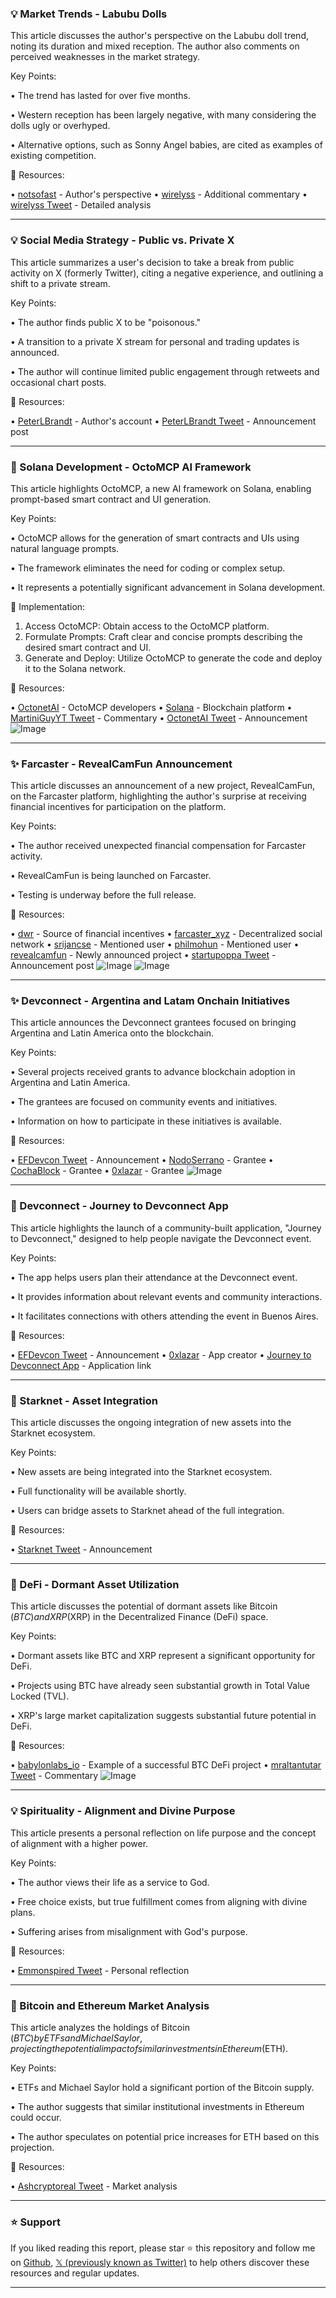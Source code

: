 ### 💡 Market Trends - Labubu Dolls

This article discusses the author's perspective on the Labubu doll trend, noting its duration and mixed reception.  The author also comments on perceived weaknesses in the market strategy.

Key Points:

• The trend has lasted for over five months.


• Western reception has been largely negative, with many considering the dolls ugly or overhyped.


• Alternative options, such as Sonny Angel babies, are cited as examples of existing competition.


🔗 Resources:

• [notsofast](https://x.com/notsofast) -  Author's perspective
• [wirelyss](https://x.com/wirelyss) -  Additional commentary
• [wirelyss Tweet](https://x.com/wirelyss/status/1927118898186301471) - Detailed analysis


---

### 💡 Social Media Strategy - Public vs. Private X

This article summarizes a user's decision to take a break from public activity on X (formerly Twitter), citing a negative experience, and outlining a shift to a private stream.

Key Points:

• The author finds public X to be "poisonous."


• A transition to a private X stream for personal and trading updates is announced.


• The author will continue limited public engagement through retweets and occasional chart posts.


🔗 Resources:

• [PeterLBrandt](https://x.com/PeterLBrandt) - Author's account
• [PeterLBrandt Tweet](https://x.com/PeterLBrandt/status/1927399112036536753) -  Announcement post



---

### 🚀 Solana Development - OctoMCP AI Framework

This article highlights OctoMCP, a new AI framework on Solana, enabling prompt-based smart contract and UI generation.

Key Points:

• OctoMCP allows for the generation of smart contracts and UIs using natural language prompts.


• The framework eliminates the need for coding or complex setup.


• It represents a potentially significant advancement in Solana development.


🚀 Implementation:
1. Access OctoMCP: Obtain access to the OctoMCP platform.
2. Formulate Prompts:  Craft clear and concise prompts describing the desired smart contract and UI.
3. Generate and Deploy: Utilize OctoMCP to generate the code and deploy it to the Solana network.


🔗 Resources:

• [OctonetAI](https://x.com/OctonetAI) - OctoMCP developers
• [Solana](https://x.com/solana) - Blockchain platform
• [MartiniGuyYT Tweet](https://x.com/MartiniGuyYT/status/1927397721272467578) -  Commentary
• [OctonetAI Tweet](https://x.com/OctonetAI/status/1924847382891573676) -  Announcement
![Image](https://pbs.twimg.com/amplify_video_thumb/1924847036911816704/img/x_DASxQLX9ZozYsm.jpg)


---

### ✨ Farcaster - RevealCamFun Announcement

This article discusses an announcement of a new project, RevealCamFun, on the Farcaster platform, highlighting the author's surprise at receiving financial incentives for participation on the platform.

Key Points:

• The author received unexpected financial compensation for Farcaster activity.


• RevealCamFun is being launched on Farcaster.


• Testing is underway before the full release.


🔗 Resources:

• [dwr](https://x.com/dwr) -  Source of financial incentives
• [farcaster_xyz](https://x.com/farcaster_xyz) - Decentralized social network
• [srijancse](https://x.com/srijancse) - Mentioned user
• [philmohun](https://x.com/philmohun) - Mentioned user
• [revealcamfun](https://x.com/revealcamfun) - Newly announced project
• [startupoppa Tweet](https://x.com/startupoppa/status/1927395949963366826) - Announcement post
![Image](https://pbs.twimg.com/media/Gr98Zo_XEAAG4Vf?format=jpg&name=medium)
![Image](https://pbs.twimg.com/media/Gr98Zo5XQAE6deP?format=jpg&name=small)


---

### ✨ Devconnect - Argentina and Latam Onchain Initiatives

This article announces the Devconnect grantees focused on bringing Argentina and Latin America onto the blockchain.

Key Points:

• Several projects received grants to advance blockchain adoption in Argentina and Latin America.


• The grantees are focused on community events and initiatives.


• Information on how to participate in these initiatives is available.


🔗 Resources:

• [EFDevcon Tweet](https://x.com/EFDevcon/status/1927394444308881865) - Announcement
• [NodoSerrano](https://x.com/NodoSerrano) - Grantee
• [CochaBlock](https://x.com/CochaBlock) - Grantee
• [0xlazar](https://x.com/0xlazar) - Grantee
![Image](https://pbs.twimg.com/amplify_video_thumb/1927394379116740609/img/GC7uplJcf6EPQBpN.jpg)


---

### 🚀 Devconnect - Journey to Devconnect App

This article highlights the launch of a community-built application, "Journey to Devconnect," designed to help people navigate the Devconnect event.

Key Points:

• The app helps users plan their attendance at the Devconnect event.


• It provides information about relevant events and community interactions.


• It facilitates connections with others attending the event in Buenos Aires.


🔗 Resources:

• [EFDevcon Tweet](https://x.com/EFDevcon/status/1927394499879108674) - Announcement
• [0xlazar](https://x.com/0xlazar) - App creator
• [Journey to Devconnect App](https://0xlazar.github.io/jtdapp/) - Application link


---

### 🤖 Starknet - Asset Integration

This article discusses the ongoing integration of new assets into the Starknet ecosystem.

Key Points:

• New assets are being integrated into the Starknet ecosystem.


• Full functionality will be available shortly.


• Users can bridge assets to Starknet ahead of the full integration.



🔗 Resources:

• [Starknet Tweet](https://x.com/Starknet/status/1927394510629130298) -  Announcement


---

### 🤖 DeFi - Dormant Asset Utilization

This article discusses the potential of dormant assets like Bitcoin ($BTC) and XRP ($XRP) in the Decentralized Finance (DeFi) space.

Key Points:

• Dormant assets like BTC and XRP represent a significant opportunity for DeFi.


• Projects using BTC have already seen substantial growth in Total Value Locked (TVL).


• XRP's large market capitalization suggests substantial future potential in DeFi.


🔗 Resources:

• [babylonlabs_io](https://x.com/babylonlabs_io) - Example of a successful BTC DeFi project
• [mraltantutar Tweet](https://x.com/moremarketsxyz/status/1927393096242717130) -  Commentary
![Image](https://pbs.twimg.com/amplify_video_thumb/1927390945533693952/img/I3BOifclJGWdwrrq.jpg)



---

### 💡 Spirituality - Alignment and Divine Purpose

This article presents a personal reflection on life purpose and the concept of alignment with a higher power.

Key Points:

• The author views their life as a service to God.


• Free choice exists, but true fulfillment comes from aligning with divine plans.


• Suffering arises from misalignment with God's purpose.


🔗 Resources:

• [Emmonspired Tweet](https://x.com/Emmonspired/status/1927393458475393071) - Personal reflection


---

### 🤖 Bitcoin and Ethereum Market Analysis

This article analyzes the holdings of Bitcoin ($BTC) by ETFs and Michael Saylor, projecting the potential impact of similar investments in Ethereum ($ETH).


Key Points:

• ETFs and Michael Saylor hold a significant portion of the Bitcoin supply.


• The author suggests that similar institutional investments in Ethereum could occur.


• The author speculates on potential price increases for ETH based on this projection.


🔗 Resources:

• [Ashcryptoreal Tweet](https://x.com/Ashcryptoreal/status/1927377784860532745) - Market analysis


---

### ⭐️ Support

If you liked reading this report, please star ⭐️ this repository and follow me on [Github](https://github.com/Drix10), [𝕏 (previously known as Twitter)](https://x.com/DRIX_10_) to help others discover these resources and regular updates.

---
